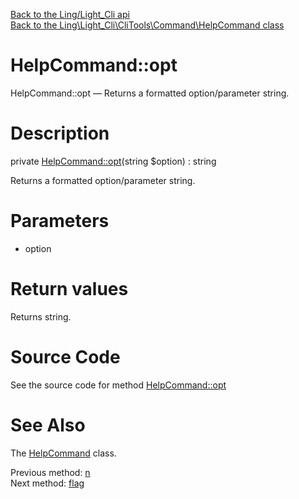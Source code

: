 [Back to the Ling/Light_Cli api](https://github.com/lingtalfi/Light_Cli/blob/master/doc/api/Ling/Light_Cli.md)<br>
[Back to the Ling\Light_Cli\CliTools\Command\HelpCommand class](https://github.com/lingtalfi/Light_Cli/blob/master/doc/api/Ling/Light_Cli/CliTools/Command/HelpCommand.md)


HelpCommand::opt
================



HelpCommand::opt — Returns a formatted option/parameter string.




Description
================


private [HelpCommand::opt](https://github.com/lingtalfi/Light_Cli/blob/master/doc/api/Ling/Light_Cli/CliTools/Command/HelpCommand/opt.md)(string $option) : string




Returns a formatted option/parameter string.




Parameters
================


- option

    


Return values
================

Returns string.








Source Code
===========
See the source code for method [HelpCommand::opt](https://github.com/lingtalfi/Light_Cli/blob/master/CliTools/Command/HelpCommand.php#L154-L158)


See Also
================

The [HelpCommand](https://github.com/lingtalfi/Light_Cli/blob/master/doc/api/Ling/Light_Cli/CliTools/Command/HelpCommand.md) class.

Previous method: [n](https://github.com/lingtalfi/Light_Cli/blob/master/doc/api/Ling/Light_Cli/CliTools/Command/HelpCommand/n.md)<br>Next method: [flag](https://github.com/lingtalfi/Light_Cli/blob/master/doc/api/Ling/Light_Cli/CliTools/Command/HelpCommand/flag.md)<br>

